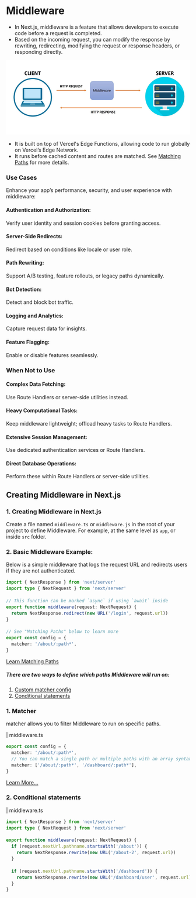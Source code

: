 # Middleware
* In Next.js, middleware is a feature that allows developers to execute code before a request is completed.
* Based on the incoming request, you can modify the response by rewriting, redirecting, modifying the request or response headers, or responding directly.

![App Screenshot](/step20_middleware/public/middleware.png)

* It  is built on top of Vercel's Edge Functions, allowing code to run globally on Vercel’s Edge Network.
* It runs before cached content and routes are matched. See [Matching Paths](https://nextjs.org/docs/app/building-your-application/routing/middleware#matching-paths) for more details.

### Use Cases
Enhance your app’s performance, security, and user experience with middleware:

#### Authentication and Authorization:
Verify user identity and session cookies before granting access.

#### Server-Side Redirects:
Redirect based on conditions like locale or user role.

#### Path Rewriting:
Support A/B testing, feature rollouts, or legacy paths dynamically.

#### Bot Detection:
Detect and block bot traffic.

#### Logging and Analytics:
Capture request data for insights.

#### Feature Flagging:
Enable or disable features seamlessly.

### When Not to Use

#### Complex Data Fetching:
Use Route Handlers or server-side utilities instead.

#### Heavy Computational Tasks:
Keep middleware lightweight; offload heavy tasks to Route Handlers.

#### Extensive Session Management:
Use dedicated authentication services or Route Handlers.

#### Direct Database Operations:
Perform these within Route Handlers or server-side utilities.

## Creating Middleware in Next.js
### 1. Creating Middleware in Next.js
Create a file named `middleware.ts` or `middleware.js` in the root of your project to define Middleware. For example, at the same level as `app`, or inside `src` folder.

### 2. Basic Middleware Example:
Below is a simple middleware that logs the request URL and redirects users if they are not authenticated.

```ts
import { NextResponse } from 'next/server'
import type { NextRequest } from 'next/server'
 
// This function can be marked `async` if using `await` inside
export function middleware(request: NextRequest) {
  return NextResponse.redirect(new URL('/login', request.url))
}
 
// See "Matching Paths" below to learn more
export const config = {
  matcher: '/about/:path*',
}
```
[Learn Matching Paths](https://nextjs.org/docs/app/building-your-application/routing/middleware#matching-paths)

##### There are two ways to define which paths Middleware will run on:

1. [Custom matcher config](/step20_middleware/README.md#1-matcher)
2. [Conditional statements](/step20_middleware/README.md#2-conditional-statements)

### 1. Matcher
matcher allows you to filter Middleware to run on specific paths.

| middleware.ts
```ts
export const config = {
  matcher: '/about/:path*',
  // You can match a single path or multiple paths with an array syntax:
  matcher: ['/about/:path*', '/dashboard/:path*'],
}
```
[Learn More...](https://nextjs.org/docs/app/building-your-application/routing/middleware#matcher)

### 2. Conditional statements

| middleware.ts
```ts
import { NextResponse } from 'next/server'
import type { NextRequest } from 'next/server'
 
export function middleware(request: NextRequest) {
  if (request.nextUrl.pathname.startsWith('/about')) {
    return NextResponse.rewrite(new URL('/about-2', request.url))
  }
 
  if (request.nextUrl.pathname.startsWith('/dashboard')) {
    return NextResponse.rewrite(new URL('/dashboard/user', request.url))
  }
}
```

